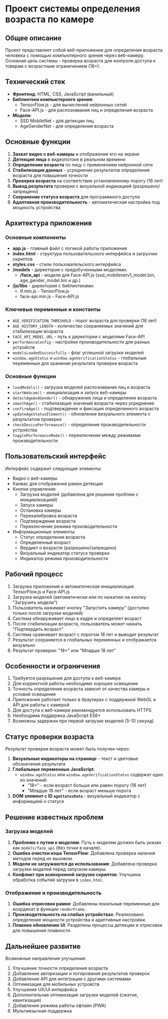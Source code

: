 # Проект системы определения возраста по камере

## Общее описание

Проект представляет собой веб-приложение для определения возраста человека с помощью компьютерного зрения через веб-камеру. Основная цель системы - проверка возраста для контроля доступа к товарам с возрастным ограничением (18+).

## Технический стек

- **Фронтенд**: HTML, CSS, JavaScript (ванильный)
- **Библиотеки компьютерного зрения**:
  - TensorFlow.js - для вычислений нейронных сетей
  - Face-API.js - для распознавания лиц и определения возраста
- **Модели**:
  - SSD MobileNet - для детекции лиц
  - AgeGenderNet - для определения возраста

## Основные функции

1. **Захват видео с веб-камеры** и отображение его на экране
2. **Детекция лица** в видеопотоке в реальном времени
3. **Определение возраста** по лицу с применением нейронной сети
4. **Стабилизация данных** - усреднение результатов определения возраста для повышения точности
5. **Проверка возраста** на соответствие установленному порогу (18 лет)
6. **Вывод результата** проверки с визуальной индикацией (разрешено/запрещено)
7. **Сохранение статуса возраста** для программного доступа
8. **Адаптивная производительность** - автоматическая настройка под мощность устройства

## Архитектура приложения

### Основные компоненты

- **app.js** - главный файл с логикой работы приложения 
- **index.html** - структура пользовательского интерфейса и загрузчик скриптов
- **styles.css** - стили пользовательского интерфейса
- **/models** - директория с предобученными моделями:
  - **/face_api** - модели для Face-API.js (ssd_mobilenetv1_model.bin, age_gender_model.bin и др.)
- **/js/libs** - директория с библиотеками:
  - tf.min.js - TensorFlow.js
  - face-api.min.js - Face-API.js

### Ключевые переменные и константы

- `AGE_VERIFICATION_THRESHOLD` - порог возраста для проверки (18 лет)
- `AGE_HISTORY_LENGTH` - количество сохраняемых значений для стабилизации возраста
- `FACE_API_MODEL_URL` - путь к директории с моделями Face-API
- `performanceConfig` - настройки производительности для разных устройств
- `modelsLoadedSuccessfully` - флаг успешной загрузки моделей
- `window.ageStatus` и `window.ageVerificationStatus` - глобальные переменные для хранения результата проверки возраста

### Основные функции

- `loadModels()` - загрузка моделей распознавания лиц и возраста
- `startWebcam()` - инициализация и запуск веб-камеры
- `detectAgeAndGender()` - обнаружение лица и определение возраста
- `smoothAge()` - стабилизация значений возраста через усреднение
- `confirmAge()` - подтверждение и фиксация определенного возраста
- `updateAgeStatusElement()` - обновление визуального элемента с результатом проверки
- `checkDevicePerformance()` - определение производительности устройства
- `togglePerformanceMode()` - переключение между режимами производительности

## Пользовательский интерфейс

Интерфейс содержит следующие элементы:
- Видео с веб-камеры
- Канвас для отображения рамки детекции
- Кнопки управления:
  - Загрузка моделей (добавлена для решения проблем с инициализацией)
  - Запуск камеры
  - Остановка камеры
  - Перекалибровка возраста
  - Подтверждение возраста
  - Переключение режима производительности
- Информационные элементы:
  - Статус определения возраста
  - Определенный возраст
  - Вердикт о возрасте (разрешено/запрещено)
  - Визуальный индикатор статуса проверки
  - Индикатор режима производительности

## Рабочий процесс

1. Загрузка приложения и автоматическая инициализация TensorFlow.js и Face-API.js
2. Загрузка моделей (автоматически или по нажатию на кнопку "Загрузить модели")
3. Пользователь нажимает кнопку "Запустить камеру" (доступно только после загрузки моделей)
4. Система обнаруживает лицо в кадре и определяет возраст
5. После стабилизации возраста, пользователь может нажать "Подтвердить возраст"
6. Система сравнивает возраст с порогом 18 лет и выводит результат
7. Результат сохраняется в глобальных переменных и отображается визуально
8. Результат проверки: "18+" или "Младше 18 лет"

## Особенности и ограничения

1. Требуется разрешение для доступа к веб-камере
2. Для корректной работы необходимо хорошее освещение
3. Точность определения возраста зависит от качества камеры и условий освещения
4. Приложение работает только в браузерах с поддержкой WebGL и API для работы с камерой
5. Для доступа к веб-камере рекомендуется использовать HTTPS
6. Необходима поддержка JavaScript ES6+
7. Возможны задержки при первой загрузке моделей (5-10 секунд)

## Статус проверки возраста

Результат проверки возраста может быть получен через:
1. **Визуальные индикаторы на странице** - текст и цветовые обозначения результата
2. **Глобальные переменные JavaScript**:
   - `window.ageStatus` или `window.ageVerificationStatus` содержат одно из значений:
     - "18+" - если возраст больше или равен порогу (18 лет)
     - "Младше 18 лет" - если возраст меньше порога
3. **DOM элемент с ID `ageStatusData`** - визуальный индикатор с информацией о статусе

## Решение известных проблем

### Загрузка моделей

1. **Проблема с путем к моделям**: Путь к моделям должен быть указан как `models/face_api` (без точки в начале).
2. **Ошибка очистки кэша TensorFlow**: Добавлена проверка наличия методов перед их вызовом.
3. **Модели не загружаются до использования**: Добавлена проверка загрузки моделей перед запуском камеры.
4. **Конфликт при асинхронной загрузке скриптов**: Улучшена обработка событий загрузки в `index.html`.

### Отображение и производительность

1. **Ошибка отрисовки рамки**: Добавлены локальные переменные для координат в функции `renderFrame`.
2. **Производительность на слабых устройствах**: Реализовано определение мощности устройства и адаптивные настройки.
3. **Плавное обновление UI**: Разделены процессы детекции и отрисовки для повышения плавности.

## Дальнейшее развитие

Возможные направления улучшения:
1. Улучшение точности определения возраста
2. Добавление авторизации и логирования результатов проверок
3. Добавление API для интеграции с другими системами
4. Оптимизация для мобильных устройств
5. Улучшение UX/UI интерфейса
6. Дополнительная оптимизация загрузки моделей (сжатие, квантизация)
7. Добавление режима работы офлайн (PWA)
8. Мультиязычная поддержка 